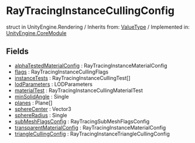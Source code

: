 # RayTracingInstanceCullingConfig
struct in UnityEngine.Rendering
 / Inherits from: <a href="https://docs.unity3d.com/6000.1/Documentation/ScriptReference/ValueType.html">ValueType</a> / Implemented in: <a href="https://docs.unity3d.com/6000.1/Documentation/ScriptReference/UnityEngine.CoreModule.html">UnityEngine.CoreModule</a>

## Fields
- <a href="https://docs.unity3d.com/6000.1/Documentation/ScriptReference/RayTracingInstanceCullingConfig-alphaTestedMaterialConfig.html">alphaTestedMaterialConfig</a> : RayTracingInstanceMaterialConfig
- <a href="https://docs.unity3d.com/6000.1/Documentation/ScriptReference/RayTracingInstanceCullingConfig-flags.html">flags</a> : RayTracingInstanceCullingFlags
- <a href="https://docs.unity3d.com/6000.1/Documentation/ScriptReference/RayTracingInstanceCullingConfig-instanceTests.html">instanceTests</a> : RayTracingInstanceCullingTest[]
- <a href="https://docs.unity3d.com/6000.1/Documentation/ScriptReference/RayTracingInstanceCullingConfig-lodParameters.html">lodParameters</a> : LODParameters
- <a href="https://docs.unity3d.com/6000.1/Documentation/ScriptReference/RayTracingInstanceCullingConfig-materialTest.html">materialTest</a> : RayTracingInstanceCullingMaterialTest
- <a href="https://docs.unity3d.com/6000.1/Documentation/ScriptReference/RayTracingInstanceCullingConfig-minSolidAngle.html">minSolidAngle</a> : Single
- <a href="https://docs.unity3d.com/6000.1/Documentation/ScriptReference/RayTracingInstanceCullingConfig-planes.html">planes</a> : Plane[]
- <a href="https://docs.unity3d.com/6000.1/Documentation/ScriptReference/RayTracingInstanceCullingConfig-sphereCenter.html">sphereCenter</a> : Vector3
- <a href="https://docs.unity3d.com/6000.1/Documentation/ScriptReference/RayTracingInstanceCullingConfig-sphereRadius.html">sphereRadius</a> : Single
- <a href="https://docs.unity3d.com/6000.1/Documentation/ScriptReference/RayTracingInstanceCullingConfig-subMeshFlagsConfig.html">subMeshFlagsConfig</a> : RayTracingSubMeshFlagsConfig
- <a href="https://docs.unity3d.com/6000.1/Documentation/ScriptReference/RayTracingInstanceCullingConfig-transparentMaterialConfig.html">transparentMaterialConfig</a> : RayTracingInstanceMaterialConfig
- <a href="https://docs.unity3d.com/6000.1/Documentation/ScriptReference/RayTracingInstanceCullingConfig-triangleCullingConfig.html">triangleCullingConfig</a> : RayTracingInstanceTriangleCullingConfig
